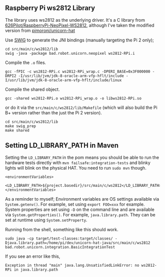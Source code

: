 ## Raspberry Pi ws2812 Library

The library uses ws2812 as the underlying driver. It's a C library from [626Pilot/RaspberryPi-NeoPixel-WS2812](https://github.com/626Pilot/RaspberryPi-NeoPixel-WS2812), although I've taken the modified version from [pimoroni/unicorn-hat](https://github.com/pimoroni/unicorn-hat)

Use [SWIG](http://www.swig.org/) to generate the JNI bindings (manually targeting the Pi 2 only);

    cd src/main/c/ws2812/lib
    swig -java -package bad.robot.unicorn.neopixel ws2812-RPi.i

Compile the `.o` files.

    gcc -fPIC -c ws2812-RPi.c ws2812-RPi_wrap.c -DPERI_BASE=0x3F000000 -DRPI2 -I/usr/lib/jvm/jdk-8-oracle-arm-vfp-hflt/include -I/usr/lib/jvm/jdk-8-oracle-arm-vfp-hflt/include/linux

Compile the shared object.

    gcc -shared ws2812-RPi.o ws2812-RPi_wrap.o -o libws2812-RPi.so

or do it via the `src/main/c/ws2812/lib/Makefile` (which will also build the Pi B+ version rather than the just the Pi 2 version).

    cd src/main/c/ws2812/lib
    make swig_prep
    make shared


## Setting LD_LIBRARY_PATH in Maven

Setting the `LD_LIBRARY_PATH` in the pom means you should be able to run the hardware tests directly with `mvn failsafe:integration-tests` and blinky lights will blink on the physical HAT. You need to run `sudo mvn` though.

    <environmentVariables>
        <LD_LIBRARY_PATH>${project.basedir}/src/main/c/ws2812</LD_LIBRARY_PATH>
    </environmentVariables>

As a reminder to myself; Environment variables are OS settings available via `System.getenv()`. For example, set using `export FOO=xxx` for example. System properties are set using `-D` on the command line and are available via `System.getProperties()`. For example, `java.library.path`. They can be set at runtime using `System.setProperty`.


Running from the shell, something like this should work.

    sudo java -cp target/test-classes:target/classes/ -Djava.library.path=/home/pi/dev/unicorn-hat-java/src/main/c/ws2812 bad.robot.unicorn.integration.BasicIntegrationTest

If you see an error like this,

    Exception in thread "main" java.lang.UnsatisfiedLinkError: no ws2812-RPi in java.library.path